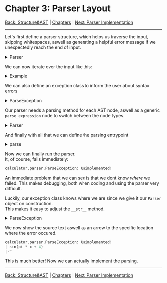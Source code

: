 # Chapter 3: Parser Layout

[Back: Structure&AST](structure.md) | [Chapters](../README.md#Chapters) | [Next: Parser Implementation](implementation.md)

---

Let's first define a parser structure, which helps us traverse the input, skipping whitespaces, aswell as generating a helpful error message
if we unexpectedly reach the end of input.


<details>
<summary>Parser</summary>

```py
class Parser:
    def __init__(self, text: str):
        self.text = text # the input text expression
        self.index = 0   # the index we are currently at
    
    def next(self):
        self.index += 1
        # let's skip the whitespaces - we do not have any need for those
        # and they just complicate parsing.
        while self.has_current() and self.current().isspace():
            self.index += 1

    def current(self) -> str:
        if not self.has_current():
            raise ParseException('Unexpected end of input', self)
        return self.text[self.index]

    # are we still in range?
    def has_current(self) -> bool:
        return self.index < len(self.text)
```
</details>

We can now iterate over the input like this:
<details>
    <summary>Example</summary>

```py
from calculator.parser import Parser

parser = Parser('sin(pi * x + 4)')
out = ''
while parser.has_current():
    out += parser.current()
    parser.next()
print(out)
```
```
sin(pi+4)*x
```
</details>

We can also define an exception class to inform the user about syntax errors

<details>
<summary>ParseException</summary>

```py
class ParseException:
    def __init__(self, message: str, parser: 'Parser'):
        self.message = message
        # passing along the source will give us helpful metadata 
        # to format our exception (a task for later)
        self.parser = parser

    def __str__(self):
        return f'ParseException: {self.message}'
```
</details>

Our parser needs a parsing method for each AST node, aswell as a generic `parse_expression` node to switch between the node types.

<details>
<summary>Parser</summary>

```py
class Parser:
    ...
    def parse_expression(self) -> AST:
        raise ParseException('Unimplemented!', self)

    def parse_value(self) -> Value:
        raise ParseException('Unimplemented!', self)

    def parse_variable(self) -> Variable:
        raise ParseException('Unimplemented!', self)

    def parse_func_call(self) -> FuncCall:
        raise ParseException('Unimplemented!', self)

    def parse_binary_op(self) -> BinaryOp:
        raise ParseException('Unimplemented!', self)

    def parse_unary_op(self) -> UnaryOp:
        raise ParseException('Unimplemented!', self)
```
</details>

And finally with all that we can define the parsing entrypoint

<details>
<summary>parse</summary>

```py
def parse(text: str) -> AST:
    parser = Parser(text)
    ast = parser.parse_expression()
    if parser.has_more():
        raise ParseException('Still more to parse', parser)
    return ast
```
</details>

Now we can finally [run](../main.py) the parser.<br>
It, of course, fails immediately:<br>
```py
calculator.parser.ParseException: Unimplemented!
```

An immediate problem that we can see is that we dont know *where* we failed. This makes debugging, both when coding and using the parser very difficult.

Luckily, our exception class knows where we are since we give it our `Parser` object on construction.<br>
This makes it easy to adjust the `__str__` method.

<details>
<summary>ParseException</summary>

```py
class ParseException(Exception):
    ...
    def __str__(self):
        message = self.message
        text =  '| ' +self.parser.text
        arrow = '|-' + '-'*self.parser.index + '^'
        return f'{message}\n{text}\n{arrow}'
```
</details>

We now show the source text aswell as an arrow to the specific location where the error occured.

```py
calculator.parser.ParseException: Unimplemented!
| sin(pi * x + 4)
|-^
```

This is much better! Now we can actually implement the parsing.

---

[Back: Structure&AST](structure.md) | [Chapters](../README.md#Chapters) | [Next: Parser Implementation](implementation.md)
